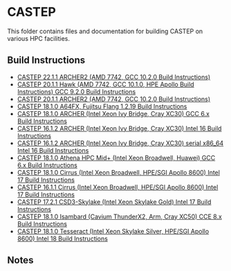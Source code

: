 CASTEP
======

This folder contains files and documentation for building CASTEP on various HPC facilities.

Build Instructions
------------------

* [CASTEP 22.1.1 ARCHER2 (AMD 7742, GCC 10.2.0 Build Instructions)](ARCHER2_22.11_GCC_CrayMPT.md)
* [CASTEP 20.1.1 Hawk (AMD 7742, GCC 10.1.0, HPE Apollo Build Instructions) GCC 9.2.0 Build Instructions](Hawk_20.1.1_gcc9_HPEMPT.md)
* [CASTEP 20.1.1 ARCHER2 (AMD 7742, GCC 10.2.0 Build Instructions)](ARCHER2_20.11_GCC_CrayMPT.md)
* [CASTEP 18.1.0 A64FX, Fujitsu Flang 1.2.19 Build Instructions](Fujitsu-A64fx_18.1.0_tcsds1.2.19.md)
* [CASTEP 18.1.0 ARCHER (Intel Xeon Ivy Bridge, Cray XC30) GCC 6.x Build Instructions](ARCHER_18.1.0_gcc6_CrayMPT.md)
* [CASTEP 16.1.2 ARCHER (Intel Xeon Ivy Bridge, Cray XC30) Intel 16 Build Instructions](ARCHER_16.1.2_intel16_CrayMPT.md)
* [CASTEP 16.1.2 ARCHER (Intel Xeon Ivy Bridge, Cray XC30) serial x86_64 Intel 16 Build Instructions](ARCHER_16.1.2_serial_intel16.md)
* [CASTEP 18.1.0 Athena HPC Mid+ (Intel Xeon Broadwell, Huawei) GCC 6.x Build Instructions](Athena_18.1.0_gcc6_IMPI.md)
* [CASTEP 18.1.0 Cirrus (Intel Xeon Broadwell, HPE/SGI Apollo 8600) Intel 17 Build Instructions](Cirrus_18.1.0_intel17_HPEMPT.md)
* [CASTEP 16.1.1 Cirrus (Intel Xeon Broadwell, HPE/SGI Apollo 8600) Intel 17 Build Instructions](Cirrus_16.1.1_intel17_HPEMPT.md)
* [CASTEP 17.2.1 CSD3-Skylake (Intel Xeon Skylake Gold) Intel 17 Build Instructions](CSD3Skylake_17.2.1_intel17_IMPI.md)
* [CASTEP 18.1.0 Isambard (Cavium ThunderX2, Arm, Cray XC50) CCE 8.x Build Instructions](Isambard_18.1.0_cce8_mpich3.md)
* [CASTEP 18.1.0 Tesseract (Intel Xeon Skylake Silver, HPE/SGI Apollo 8600) Intel 18 Build Instructions](Tesseract_18.1.0_intel18_IMPI.md)


Notes
-----


